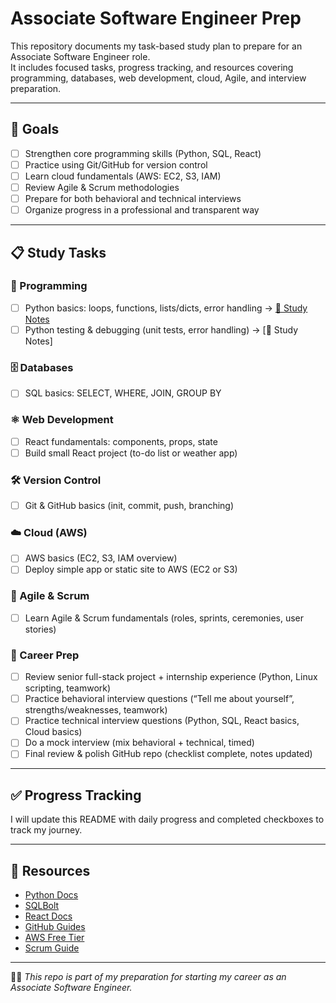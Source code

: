 # Associate Software Engineer Prep

This repository documents my task-based study plan to prepare for an Associate Software Engineer role.  
It includes focused tasks, progress tracking, and resources covering programming, databases, web development, cloud, Agile, and interview preparation.

---


## 🎯 Goals
- [ ] Strengthen core programming skills (Python, SQL, React)
- [ ] Practice using Git/GitHub for version control
- [ ] Learn cloud fundamentals (AWS: EC2, S3, IAM)
- [ ] Review Agile & Scrum methodologies
- [ ] Prepare for both behavioral and technical interviews
- [ ] Organize progress in a professional and transparent way

---

## 📋 Study Tasks

### 🐍 Programming
- [ ] Python basics: loops, functions, lists/dicts, error handling  -> [📖 Study Notes](https://github.com/Krystalblast/associate-software-engineer-prep/tree/main/day1)
- [ ] Python testing & debugging (unit tests, error handling) -> [📖 Study Notes] 

### 🗄 Databases
- [ ] SQL basics: SELECT, WHERE, JOIN, GROUP BY  

### ⚛️ Web Development
- [ ] React fundamentals: components, props, state  
- [ ] Build small React project (to-do list or weather app)

### 🛠 Version Control
- [ ] Git & GitHub basics (init, commit, push, branching)

### ☁️ Cloud (AWS)
- [ ] AWS basics (EC2, S3, IAM overview)  
- [ ] Deploy simple app or static site to AWS (EC2 or S3)

### 🚀 Agile & Scrum
- [ ] Learn Agile & Scrum fundamentals (roles, sprints, ceremonies, user stories)

### 💼 Career Prep
- [ ] Review senior full-stack project + internship experience (Python, Linux scripting, teamwork)  
- [ ] Practice behavioral interview questions (“Tell me about yourself”, strengths/weaknesses, teamwork)  
- [ ] Practice technical interview questions (Python, SQL, React basics, Cloud basics)  
- [ ] Do a mock interview (mix behavioral + technical, timed)  
- [ ] Final review & polish GitHub repo (checklist complete, notes updated)

---

## ✅ Progress Tracking
I will update this README with daily progress and completed checkboxes to track my journey.  

---

## 🔗 Resources
- [Python Docs](https://docs.python.org/3/)  
- [SQLBolt](https://sqlbolt.com/)  
- [React Docs](https://react.dev/)  
- [GitHub Guides](https://guides.github.com/)  
- [AWS Free Tier](https://aws.amazon.com/free/)  
- [Scrum Guide](https://scrumguides.org/)  

---

👩‍💻 *This repo is part of my preparation for starting my career as an Associate Software Engineer.*  
